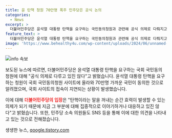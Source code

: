```yaml
---
title: 윤 탄핵 청원 70만명 폭주 민주당은 공식 논의
categories:
  - News
excerpt: >
  더불어민주당은 윤석열 대통령 탄핵을 요구하는 국민동의청원과 관련해 공식 의제로 다뤄지고 있진 않지만, 대답해야 할 시점이 다가올 것이라고 밝혔습니다. 국민의힘 상임위 거부 및 대법관 후보 발표 관련 브리핑을 통해 강유정 원내대변인은 탄핵이라는 말을 꺼내는 순간 효력이 발생할 수 있는 의제가 되기 때문에 현재 그 부분에 대해 집중적으로 논의하고 있지 않다고 설명했습니다. 윤 대통령 탄핵을 요구하는 청원으로 국회 사이트 접속이 지연되는 가운데, 민주당의 최민희 의원과 황운하 조국혁신당 원내대표도 각자 SNS를 통해 관련 발언을 하고 있습니다.
feature_text: >
  더불어민주당은 윤석열 대통령 탄핵을 요구하는 국민동의청원과 관련해 공식 의제로 다뤄지고 있진 않지만, 대답해야 할 시점이 다가올 것이라고 밝혔습니다. 국민의힘 상임위 거부 및 대법관 후보 발표 관련 브리핑을 통해 강유정 원내대변인은 탄핵이라는 말을 꺼내는 순간 효력이 발생할 수 있는 의제가 되기 때문에 현재 그 부분에 대해 집중적으로 논의하고 있지 않다고 설명했습니다. 윤 대통령 탄핵을 요구하는 청원으로 국회 사이트 접속이 지연되는 가운데, 민주당의 최민희 의원과 황운하 조국혁신당 원내대표도 각자 SNS를 통해 관련 발언을 하고 있습니다.
image: 'https://www.behealthy4u.com/wp-content/uploads/2024/06/unnamed-file.png'
---
```


<p><img src="https://www.behealthy4u.com/wp-content/uploads/2024/06/unnamed-file.png" alt="info 속보" /></p>

<p>보도된 뉴스에 따르면, 더불어민주당은 윤석열 대통령 탄핵을 요구하는 국회 국민동의 청원에 대해 "공식 의제로 다루고 있진 않다"고 밝혔습니다. 윤석열 대통령 탄핵을 요구하는 청원이 국회 국민동의청원 사이트에 올라와 70만명 가까운 국민이 동의한 것으로 알려졌으며, 국회 사이트의 접속이 지연되는 상황이 발생했습니다.</p>

<p>이에 대해 <b><span style="color: #ee2323;">더불어민주당의 입장</span></b>은 "탄핵이라는 말을 꺼내는 순간 효력이 발생할 수 있는 의제가 되기 때문에 지금 그 부분에 대해 집중적으로 이야기하거나 대응하고 있진 않다"고 밝혔습니다. 또한, 민주당 소속 의원들도 SNS 등을 통해 이에 대한 의견을 나타내고 있는 것으로 전해졌습니다.</p>
생생한 뉴스, <a href="https://qoogle.tistory.com" rel="dofollow">qoogle.tistory.com</a>


